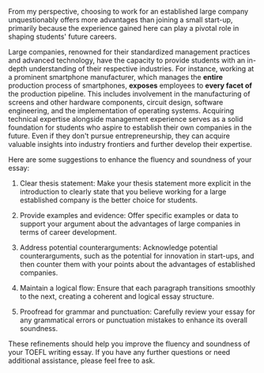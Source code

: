 From my perspective, choosing to work for an established large company unquestionably offers more advantages than joining a small start-up, primarily because the experience gained here can play a pivotal role in shaping students' future careers.

Large companies, renowned for their standardized management practices and advanced technology, have the capacity to provide students with an in-depth understanding of their respective industries. For instance, working at a prominent smartphone manufacturer, which manages the **entire** production process of smartphones, **exposes** employees to **every facet of** the production pipeline. This includes involvement in the manufacturing of screens and other hardware components, circuit design, software engineering, and the implementation of operating systems. Acquiring technical expertise alongside management experience serves as a solid foundation for students who aspire to establish their own companies in the future. Even if they don't pursue entrepreneurship, they can acquire valuable insights into industry frontiers and further develop their expertise.

Here are some suggestions to enhance the fluency and soundness of your essay:

1. Clear thesis statement: Make your thesis statement more explicit in the introduction to clearly state that you believe working for a large established company is the better choice for students.

2. Provide examples and evidence: Offer specific examples or data to support your argument about the advantages of large companies in terms of career development.

3. Address potential counterarguments: Acknowledge potential counterarguments, such as the potential for innovation in start-ups, and then counter them with your points about the advantages of established companies.

4. Maintain a logical flow: Ensure that each paragraph transitions smoothly to the next, creating a coherent and logical essay structure.

5. Proofread for grammar and punctuation: Carefully review your essay for any grammatical errors or punctuation mistakes to enhance its overall soundness.

These refinements should help you improve the fluency and soundness of your TOEFL writing essay. If you have any further questions or need additional assistance, please feel free to ask.